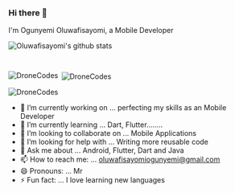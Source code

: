 ### Hi there 👋

  I'm Ogunyemi Oluwafisayomi, a Mobile Developer
  
  ![Oluwafisayomi's github stats](https://github-readme-stats.vercel.app/api?username=DroneCodes&show_icons=true&theme=react)

<p align="left"> <img src="https://komarev.com/ghpvc/?username=DroneCodes&label=Profile%20views&color=0e75b6&style=flat" alt="" /> </p>

<p align="left"> <a href="https://github.com/ryo-ma/github-profile-trophy"><img src="https://github-profile-trophy.vercel.app/?username=DroneCodes" alt = "" /></a> </p>


<p><img align="left" src="https://github-readme-stats.vercel.app/api/top-langs?username=DroneCodes&show_icons=true&locale=en&layout=compact" alt="DroneCodes" /></p>

<p>&nbsp;<img align="center" src="https://github-readme-stats.vercel.app/api?username=DroneCodes&show_icons=true&locale=en" alt="DroneCodes" /></p>

<p><img align="center" src="https://github-readme-streak-stats.herokuapp.com/?user=DroneCodesr&" alt="DroneCodes" /></p>

<!--
**DroneCodes/DroneCodes** is a ✨ _special_ ✨ repository because its `README.md` (this file) appears on your GitHub profile.
-->

- 🔭 I’m currently working on ... perfecting my skills as an Mobile Developer
- 🌱 I’m currently learning ... Dart, Flutter........
- 👯 I’m looking to collaborate on ... Mobile Applications
- 🤔 I’m looking for help with ... Writing more reusable code
- 💬 Ask me about ... Android, Flutter, Dart and Java
- 📫 How to reach me: ... oluwafisayomiogunyemi@gmail.com
- 😄 Pronouns: ... Mr
- ⚡ Fun fact: ... I love learning new languages


